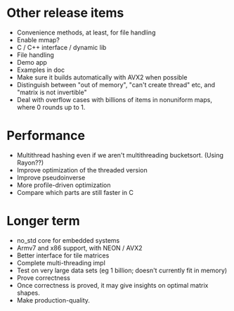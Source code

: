 # Other release items

* Convenience methods, at least, for file handling
* Enable mmap?
* C / C++ interface / dynamic lib
* File handling
* Demo app
* Examples in doc
* Make sure it builds automatically with AVX2 when possible
* Distinguish between "out of memory", "can't create thread" etc, and "matrix is not invertible"
* Deal with overflow cases with billions of items in nonuniform maps, where 0 rounds up to 1.

# Performance

* Multithread hashing even if we aren't multithreading bucketsort.  (Using Rayon??)
* Improve optimization of the threaded version
* Improve pseudoinverse
* More profile-driven optimization
* Compare which parts are still faster in C

# Longer term

* no_std core for embedded systems
* Armv7 and x86 support, with NEON / AVX2
* Better interface for tile matrices
* Complete multi-threading impl
* Test on very large data sets (eg 1 billion; doesn't currently fit in memory)
* Prove correctness
* Once correctness is proved, it may give insights on optimal matrix shapes.
* Make production-quality.
